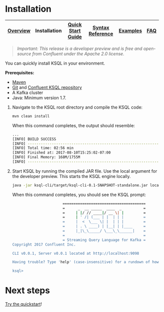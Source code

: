 # Installation

| [Overview](/docs/) | Installation | [Quick Start Guide](/docs/quickstart/) | [Syntax Reference](/docs/syntax-reference.md) | [Examples](/docs/examples.md) | [FAQ](/docs/faq.md)  |
|----------|--------------|-------------|------------------|------------------|------------------|

> *Important: This release is a *developer preview* and is free and open-source from Confluent under the Apache 2.0 license.*

You can quickly install KSQL in your environment. 

**Prerequisites:**

- [Maven](https://maven.apache.org/install.html)
- [Git](https://git-scm.com/downloads) and [Confluent KSQL repository](https://github.com/confluentinc/ksql)
- A Kafka cluster
- Java: Minimum version 1.7. 

1.  Navigate to the KSQL root directory and compile the KSQL code:

	```bash
	mvn clean install
	```

	When this command completes, the output should resemble:

	```bash
	...
	[INFO] BUILD SUCCESS
	[INFO] ------------------------------------------------------------------------
	[INFO] Total time: 02:56 min
	[INFO] Finished at: 2017-08-10T15:25:02-07:00
	[INFO] Final Memory: 168M/1755M
	[INFO] ------------------------------------------------------------------------
	```

1.  Start KSQL by running the compiled JAR file. Use the local argument for the developer preview. This starts the KSQL engine locally.

	```bash
	java -jar ksql-cli/target/ksql-cli-0.1-SNAPSHOT-standalone.jar local
	```

	When this command completes, you should see the KSQL prompt:

	```bash
	                       ======================================
	                       =      _  __ _____  ____  _          =
	                       =     | |/ // ____|/ __ \| |         =
	                       =     | ' /| (___ | |  | | |         =
	                       =     |  <  \___ \| |  | | |         =
	                       =     | . \ ____) | |__| | |____     =
	                       =     |_|\_\_____/ \___\_\______|    =
	                       =                                    =
	                       = Streaming Query Language for Kafka =
	Copyright 2017 Confluent Inc.                         

	CLI v0.0.1, Server v0.0.1 located at http://localhost:9098

	Having trouble? Type 'help' (case-insensitive) for a rundown of how things work!

	ksql> 
	```


# Next steps
[Try the quickstart](#Quickstart-Guide)!